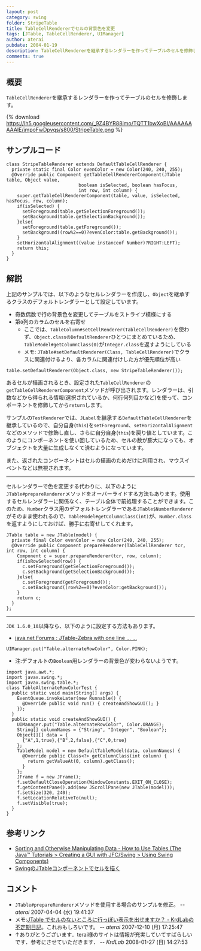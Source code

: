 ```yaml
---
layout: post
category: swing
folder: StripeTable
title: TableCellRendererでセルの背景色を変更
tags: [JTable, TableCellRenderer, UIManager]
author: aterai
pubdate: 2004-01-19
description: TableCellRendererを継承するレンダラーを作ってテーブルのセルを修飾します。
comments: true
---
```

## 概要
`TableCellRenderer`を継承するレンダラーを作ってテーブルのセルを修飾します。

{% download https://lh5.googleusercontent.com/_9Z4BYR88imo/TQTT1bwXoBI/AAAAAAAAAlE/jmpoFwDpvqs/s800/StripeTable.png %}

## サンプルコード
<pre class="prettyprint"><code>class StripeTableRenderer extends DefaultTableCellRenderer {
  private static final Color evenColor = new Color(240, 240, 255);
  @Override public Component getTableCellRendererComponent(JTable table, Object value,
                           boolean isSelected, boolean hasFocus,
                           int row, int column) {
    super.getTableCellRendererComponent(table, value, isSelected, hasFocus, row, column);
    if(isSelected) {
      setForeground(table.getSelectionForeground());
      setBackground(table.getSelectionBackground());
    }else{
      setForeground(table.getForeground());
      setBackground((row%2==0)?evenColor:table.getBackground());
    }
    setHorizontalAlignment((value instanceof Number)?RIGHT:LEFT);
    return this;
  }
}
</code></pre>

## 解説
上記のサンプルでは、以下のようなセルレンダラーを作成し、`Object`を継承するクラスのデフォルトレンダラーとして設定しています。

- 奇数偶数で行の背景色を変更してテーブルをストライプ模様にする
- 第`0`列のカラムのセルを右寄せ
    - ここでは、`TableColumn#setCellRenderer(TableCellRenderer)`を使わず、`Object.classのDefaultRenderer`ひとつにまとめているため、`TableModel#getColumnClass(0)`が`Integer.class`を返すようにしている
    - メモ: `JTable#setDefaultRenderer(Class, TableCellRenderer)`でクラスに関連付けるより、各カラムに関連付けした方が優先順位が高い

<!-- dummy comment line for breaking list -->

<pre class="prettyprint"><code>table.setDefaultRenderer(Object.class, new StripeTableRenderer());
</code></pre>

あるセルが描画されるとき、設定された`TableCellRenderer`の`getTableCellRendererComponent`メソッドが呼び出されます。レンダラーは、引数などから得られる情報(選択されているか、何行何列目かなど)を使って、コンポーネントを修飾してから`return`します。

サンプルの`TestRenderer`では、`JLabel`を継承する`DefaultTableCellRenderer`を継承しているので、自分自身(`this`)を`setForeground`、`setHorizontalAlignment`などのメソッドで修飾し直し、さらに自分自身(`this`)を戻り値としています。このようにコンポーネントを使い回しているため、セルの数が膨大になっても、オブジェクトを大量に生成しなくて済むようになっています。

また、返されたコンポーネントはセルの描画のためだけに利用され、マウスイベントなどは無視されます。

- - - -
セルレンダラーで色を変更する代わりに、以下のように`JTable#prepareRenderer`メソッドをオーバーライドする方法もあります。使用するセルレンダラーに関係なく、テーブル全体で前処理することができます。このため、`Number`クラス用のデフォルトレンダラーである`JTable$NumberRenderer`がそのまま使われるので、`TableModel#getColumnClass(int)`が、`Number.class`を返すようにしておけば、勝手に右寄せしてくれます。

<pre class="prettyprint"><code>JTable table = new JTable(model) {
  private final Color evenColor = new Color(240, 240, 255);
  @Override public Component prepareRenderer(TableCellRenderer tcr, int row, int column) {
    Component c = super.prepareRenderer(tcr, row, column);
    if(isRowSelected(row)) {
      c.setForeground(getSelectionForeground());
      c.setBackground(getSelectionBackground());
    }else{
      c.setForeground(getForeground());
      c.setBackground((row%2==0)?evenColor:getBackground());
    }
    return c;
  }
};
</code></pre>

- - - -
`JDK 1.6.0_10`以降なら、以下のように設定する方法もあります。

- [java.net Forums : JTable-Zebra with one line ... ...](http://forums.java.net/jive/thread.jspa?messageID=338905)

<!-- dummy comment line for breaking list -->

<pre class="prettyprint"><code>UIManager.put("Table.alternateRowColor", Color.PINK);
</code></pre>

- 注:デフォルトの`Boolean`用レンダラーの背景色が変わらないようです。

<!-- dummy comment line for breaking list -->

<pre class="prettyprint"><code>import java.awt.*;
import javax.swing.*;
import javax.swing.table.*;
class TableAlternateRowColorTest {
  public static void main(String[] args) {
    EventQueue.invokeLater(new Runnable() {
      @Override public void run() { createAndShowGUI(); }
    });
  }
  public static void createAndShowGUI() {
    UIManager.put("Table.alternateRowColor", Color.ORANGE);
    String[] columnNames = {"String", "Integer", "Boolean"};
    Object[][] data = {
      {"A",1,true},{"B",2,false},{"C",0,true}
    };
    TableModel model = new DefaultTableModel(data, columnNames) {
      @Override public Class&lt;?&gt; getColumnClass(int column) {
        return getValueAt(0, column).getClass();
      }
    };
    JFrame f = new JFrame();
    f.setDefaultCloseOperation(WindowConstants.EXIT_ON_CLOSE);
    f.getContentPane().add(new JScrollPane(new JTable(model)));
    f.setSize(320, 240);
    f.setLocationRelativeTo(null);
    f.setVisible(true);
  }
}
</code></pre>

## 参考リンク
- [Sorting and Otherwise Manipulating Data - How to Use Tables (The Java™ Tutorials > Creating a GUI with JFC/Swing > Using Swing Components)](http://docs.oracle.com/javase/tutorial/uiswing/components/table.html#sorting)
- [SwingのJTableコンポーネントでセルを描く](http://www.ibm.com/developerworks/jp/java/library/j-jtable/)

<!-- dummy comment line for breaking list -->

## コメント
- `JTable#prepareRenderer`メソッドを使用する場合のサンプルを修正。 -- *aterai* 2007-04-04 (水) 19:41:37
- メモ:[JTable でセルのないところに行っぽい表示を出せますか？ - KrdLabの不定期日記](http://d.hatena.ne.jp/KrdLab/20071209/1197143960)。これおもしろいです。 -- *aterai* 2007-12-10 (月) 17:25:47
- ↑ありがとうございます．terai様のサイトは情報が充実していてすばらしいです．参考にさせていただきます． -- *KrdLab* 2008-01-27 (日) 14:27:53

<!-- dummy comment line for breaking list -->
